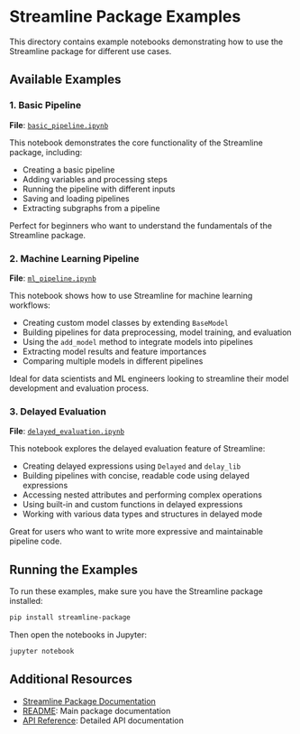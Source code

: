 # Streamline Package Examples

This directory contains example notebooks demonstrating how to use the Streamline package for different use cases.

## Available Examples

### 1. Basic Pipeline
**File**: [`basic_pipeline.ipynb`](basic_pipeline.ipynb)

This notebook demonstrates the core functionality of the Streamline package, including:
- Creating a basic pipeline
- Adding variables and processing steps
- Running the pipeline with different inputs
- Saving and loading pipelines
- Extracting subgraphs from a pipeline

Perfect for beginners who want to understand the fundamentals of the Streamline package.

### 2. Machine Learning Pipeline
**File**: [`ml_pipeline.ipynb`](ml_pipeline.ipynb)

This notebook shows how to use Streamline for machine learning workflows:
- Creating custom model classes by extending `BaseModel`
- Building pipelines for data preprocessing, model training, and evaluation
- Using the `add_model` method to integrate models into pipelines
- Extracting model results and feature importances
- Comparing multiple models in different pipelines

Ideal for data scientists and ML engineers looking to streamline their model development and evaluation process.

### 3. Delayed Evaluation
**File**: [`delayed_evaluation.ipynb`](delayed_evaluation.ipynb)

This notebook explores the delayed evaluation feature of Streamline:
- Creating delayed expressions using `Delayed` and `delay_lib`
- Building pipelines with concise, readable code using delayed expressions
- Accessing nested attributes and performing complex operations
- Using built-in and custom functions in delayed expressions
- Working with various data types and structures in delayed mode

Great for users who want to write more expressive and maintainable pipeline code.

## Running the Examples

To run these examples, make sure you have the Streamline package installed:

```bash
pip install streamline-package
```

Then open the notebooks in Jupyter:

```bash
jupyter notebook
```

## Additional Resources

- [Streamline Package Documentation](https://github.com/yourusername/streamline_package)
- [README](../README.md): Main package documentation
- [API Reference](../docs/api_reference.md): Detailed API documentation 
